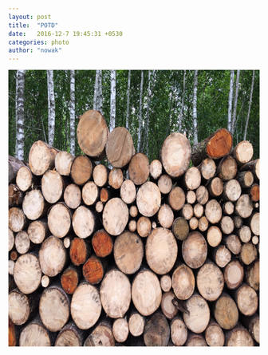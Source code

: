 ```yaml
---
layout: post
title:  "POTD"
date:   2016-12-7 19:45:31 +0530
categories: photo
author: "nowak"
---
```


<!-- 
![](/images/logs.jpg)
*caption* -->

<a href="espn.com">
	<img src="/images/logs.jpg" alt="Drawing" style="width: 740px; height: 555px"/>
</a>